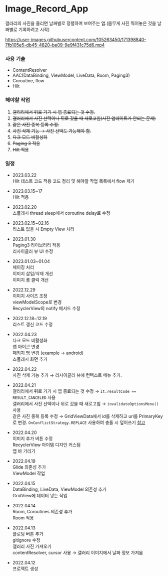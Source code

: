 # Image_Record_App
갤러리의 사진을 올리면 날짜별로 정렬하여 보여주는 앱.(몸무게 사진 찍어놓은 것을 날짜별로 기록하려고 시작)

https://user-images.githubusercontent.com/105263450/171398840-7fb105e5-db45-4820-be09-9e9f431c75d6.mp4

### 사용 기술
- ContentResolver
- AAC(DataBinding, ViewModel, LiveData, Room, Paging3)
- Coroutine, flow
- Hilt

### 해야할 작업
1. ~~갤러리에서 뒤로 가기 시 앱 종료되는 것 수정.~~
2. ~~갤러리에서 사진 선택이나 뒤로 갔을 때 새로고침(사진 업데이트가 안되는 문제)~~
3. ~~같은 사진 중복 등록 수정.~~
4. ~~사진 삭제 기능 → 사진 선택도 가능해야 함.~~
5. ~~다크 모드 비활성화~~
6. ~~Paging 3 적용~~
7. ~~Hilt 적용~~


### 일정
- 2023.03.22<br/>
  Hilt 테스트 코드 적용
  코드 정리 및 해야할 작업 목록에서 flow 제거

- 2023.03.15~17<br/>
  Hilt 적용

- 2023.02.20<br/>
  스플래시 thread sleep에서 coroutine delay로 수정

- 2023.02.15~02.16<br/>
  리스트 없을 시 Empty View 처리

- 2023.01.30<br/>
  Paging3 라이브러리 적용<br/>
  리사이클러 뷰 UI 수정

- 2023.01.03~01.04<br/>
  페이징 처리<br/>
  이미지 삽입/삭제 개선<br/>
  이미지 롱 클릭 개선

- 2022.12.29<br/>
  이미지 사이즈 조정<br/>
  viewModelScope로 변경<br/>
  RecyclerView의 notify 메서드 수정

- 2022.12.18~12.19<br/>
  리스트 갱신 코드 수정<br/>

- 2022.04.23<br/>
  다크 모드 비활성화<br/>
  앱 아이콘 변경<br/>
  패키지 명 변경 (example → android)<br/>
  스플래시 화면 추가
  
- 2022.04.22<br/>
  사진 삭제 기능 추가 → 리사이클러 뷰에 컨텍스트 메뉴 추가.<br/>
  
- 2022.04.21<br/>
  갤러리에서 뒤로 가기 시 앱 종료되는 것 수정 → `it.resultCode == RESULT_CANCELED` 사용<br/>
  갤러리에서 사진 선택이나 뒤로 갔을 때 새로고침 → `invalidateOptionsMenu()` 사용<br/>
  같은 사진 중복 등록 수정 → GridViewData에서 id를 삭제하고 uri를 PrimaryKey로 변경. `OnConflictStrategy.REPLACE` 사용하여 충돌 시 덮어쓰기 [참고](https://developer.android.com/reference/android/arch/persistence/room/OnConflictStrategy)

- 2022.04.20<br/>
  이미지 추가 버튼 수정<br/>
  RecyclerView 아이템 디자인 커스텀<br/>
  앱 바 가리기

- 2022.04.19<br/>
  Glide 의존성 추가<br/>
  ViewModel 작업

- 2022.04.15<br/>
  DataBinding, LiveData, ViewModel 의존성 추가<br/>
  GridView에 데이터 넣는 작업

- 2022.04.14<br/>
  Room, Coroutines 의존성 추가<br/>
  Room 적용

- 2022.04.13<br/>
  플로팅 버튼 추가<br/>
  gitignore 수정<br/>
  갤러리 사진 가져오기 <br/>
  contentResolver, cursor 사용 → 갤러리 이미지에서 날짜 정보 가져옴 

- 2022.04.12<br/>
  프로젝트 생성
